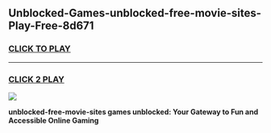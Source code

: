 
## Unblocked-Games-unblocked-free-movie-sites-Play-Free-8d671
<h3>
<a href="https://premium76.site?title=unblocked-free-movie-sites&ref=12A">CLICK TO PLAY</a></h3>
<hr>

<h3>
<a href="https://premium76.site?title=unblocked-free-movie-sites&ref=12A">CLICK 2 PLAY</a>
  
</h3>

<a href="https://premium76.site?title=unblocked-free-movie-sites&ref=12A"><img src="https://clearcache.store/games.png"></a>


**unblocked-free-movie-sites games unblocked: Your Gateway to Fun and Accessible Online Gaming**
